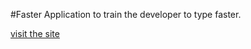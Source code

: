#Faster
Application to train the developer to type faster.

[visit the site](http://walkerrandolphsmith.github.com/hush-web)
